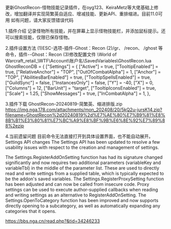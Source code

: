 更新GhostRecon-怪物技能记录插件，在oyg123、KeiraMetz等大佬基础上修改，增加翻译并实现简繁英自适应、增减技能、更新API、重排缩进。目前11.0可用
如有问题，请大家反馈错误代码

1.插件介绍
记录怪物所有技能，并在屏幕上显示怪物技能栏，并添加鼠标提示。还可以搜索技能，仅限已保存怪物。




2.插件设置方法
(1)ESC-选项-插件-Ghost：Recon
(2)/gr、 /recon、 /ghost 等命令，插件--Ghost：Recon
(3)修改配置文件 \World of Warcraft\_retail_\WTF\Account\账户名\SavedVariables\GhostRecon.lua
GhostReconDB = {
["Settings"] = {
["Active"] = true,
["TooltipEnabled"] = true,
["RelativeAnchor"] = "TOP",
["OutOfCombatAlpha"] = 1,
["Anchor"] = "TOP",
["AbilitiesBarEnabled"] = true,
["TooltipSpellsEnabled"] = true,
["GuildSync"] = false,
["InstancesOnly"] = false,
["Y"] = -40,
["X"] = 0,
["Columns"] = 12,
["BarUnit"] = "target",
["TooltipIconsEnabled"] = true,
["Scale"] = 1.25,
["ShowMessages"] = true,
["InCombatAlpha"] = 1,
},



3.插件下载
GhostRecon-20240819-简繁英、缩进排版.zip
https://img.nga.178.com/attachments/mon_202408/20/5kQ2u-jursK14.zip?filename=GhostRecon%2d20240819%2d%E7%AE%80%E7%B9%81%E8%8B%B1%E3%80%81%E7%BC%A9%E8%BF%9B%E6%8E%92%E7%89%88%2ezip

4.当前遗留问题
目前命令无法直接打开到具体设置界面，也不能自动展开。
Settings API changes
The Settings API has been updated to resolve a few usability issues with respect to the creation and management of settings.

The Settings.RegisterAddOnSetting function has had its signature changed significantly and now requires two additional parameters (variableKey and variableTbl) in the middle of the parameter list. These are used to directly read and write settings from a supplied table, which is typically expected to be the addon's saved variables.
The Settings.RegisterProxySetting function has been adjusted and can now be called from insecure code. Proxy settings can be used to execute author-supplied callbacks when reading and writing settings as an alternative to RegisterAddOnSetting.
The Settings.OpenToCategory function has been improved and now supports directly opening to a subcategory, as well as automatically expanding any categories that it opens.

https://bbs.nga.cn/read.php?&tid=34246233
